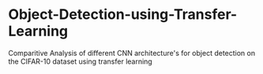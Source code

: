# Object-Detection-using-Transfer-Learning
Comparitive Analysis of different CNN architecture's for object detection on the CIFAR-10 dataset using transfer learning
